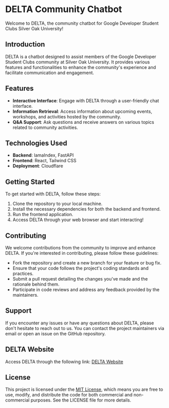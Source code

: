 # DELTA Community Chatbot

Welcome to DELTA, the community chatbot for Google Developer Student Clubs Silver Oak University!

## Introduction
DELTA is a chatbot designed to assist members of the Google Developer Student Clubs community at Silver Oak University. It provides various features and functionalities to enhance the community's experience and facilitate communication and engagement.

## Features
- **Interactive Interface**: Engage with DELTA through a user-friendly chat interface.
- **Information Retrieval**: Access information about upcoming events, workshops, and activities hosted by the community.
- **Q&A Support**: Ask questions and receive answers on various topics related to community activities.

## Technologies Used
- **Backend**: lamaIndex, FastAPI
- **Frontend**: React, Tailwind CSS
- **Deployment**: Cloudflare

## Getting Started
To get started with DELTA, follow these steps:
1. Clone the repository to your local machine.
2. Install the necessary dependencies for both the backend and frontend.
3. Run the frontend application.
4. Access DELTA through your web browser and start interacting!

## Contributing
We welcome contributions from the community to improve and enhance DELTA. If you're interested in contributing, please follow these guidelines:
- Fork the repository and create a new branch for your feature or bug fix.
- Ensure that your code follows the project's coding standards and practices.
- Submit a pull request detailing the changes you've made and the rationale behind them.
- Participate in code reviews and address any feedback provided by the maintainers.

## Support
If you encounter any issues or have any questions about DELTA, please don't hesitate to reach out to us. You can contact the project maintainers via email or open an issue on the GitHub repository.

## DELTA Website
Access DELTA through the following link: [DELTA Website](https://gdscdelta.pages.dev)

## License
This project is licensed under the [MIT License](LICENSE), which means you are free to use, modify, and distribute the code for both commercial and non-commercial purposes. See the LICENSE file for more details.
